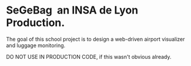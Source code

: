 # SeGeBag ­ an INSA de Lyon Production.

The goal of this school project is to design a web-driven airport visualizer and
luggage monitoring.

DO NOT USE IN PRODUCTION CODE, if this wasn't obvious already.

